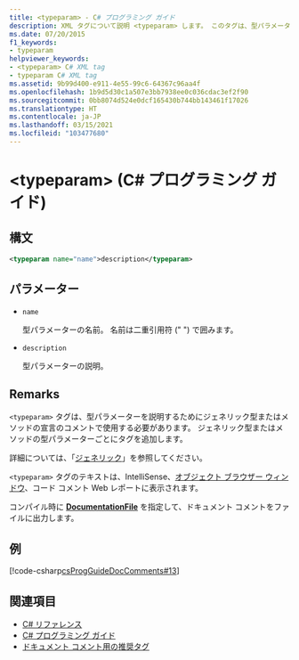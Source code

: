 ```yaml
---
title: <typeparam> - C# プログラミング ガイド
description: XML タグについて説明 <typeparam> します。 このタグは、型パラメーターを説明するために、ジェネリック型またはメソッドの宣言のコメントで使用します。
ms.date: 07/20/2015
f1_keywords:
- typeparam
helpviewer_keywords:
- <typeparam> C# XML tag
- typeparam C# XML tag
ms.assetid: 9b99d400-e911-4e55-99c6-64367c96aa4f
ms.openlocfilehash: 1b9d5d30c1a507e3bb7938ee0c036cdac3ef2f90
ms.sourcegitcommit: 0bb8074d524e0dcf165430b744bb143461f17026
ms.translationtype: HT
ms.contentlocale: ja-JP
ms.lasthandoff: 03/15/2021
ms.locfileid: "103477680"
---
```

# <a name="typeparam-c-programming-guide"></a>\<typeparam> (C# プログラミング ガイド)

## <a name="syntax"></a>構文

```xml
<typeparam name="name">description</typeparam>
```

## <a name="parameters"></a>パラメーター

- `name`

  型パラメーターの名前。 名前は二重引用符 (" ") で囲みます。

- `description`

  型パラメーターの説明。

## <a name="remarks"></a>Remarks

`<typeparam>` タグは、型パラメーターを説明するためにジェネリック型またはメソッドの宣言のコメントで使用する必要があります。 ジェネリック型またはメソッドの型パラメーターごとにタグを追加します。

詳細については、「[ジェネリック](../generics/index.md)」を参照してください。

`<typeparam>` タグのテキストは、IntelliSense、[オブジェクト ブラウザー ウィンドウ](/visualstudio/ide/viewing-the-structure-of-code#BKMK_ObjectBrowser)、コード コメント Web レポートに表示されます。

コンパイル時に [**DocumentationFile**](../../language-reference/compiler-options/output.md#documentationfile) を指定して、ドキュメント コメントをファイルに出力します。

## <a name="example"></a>例

[!code-csharp[csProgGuideDocComments#13](~/samples/snippets/csharp/VS_Snippets_VBCSharp/csProgGuideDocComments/CS/DocComments.cs#13)]

## <a name="see-also"></a>関連項目

- [C# リファレンス](../../language-reference/index.md)
- [C# プログラミング ガイド](../index.md)
- [ドキュメント コメント用の推奨タグ](./recommended-tags-for-documentation-comments.md)
